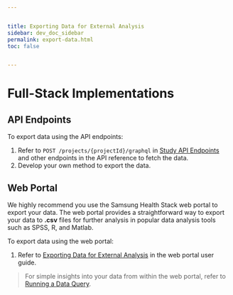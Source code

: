```yaml
---


title: Exporting Data for External Analysis
sidebar: dev_doc_sidebar
permalink: export-data.html
toc: false


---
```




# Full-Stack Implementations

## API Endpoints

To export data using the API endpoints:

1. Refer to `POST /projects/{projectId}/graphql` in [Study API Endpoints](../docs/api-reference/all-endpoints/study-api-endpoints.md) and other endpoints in the API reference to fetch the data.
2. Develop your own method to export the data.

## Web Portal

We highly recommend you use the Samsung Health Stack web portal to export your data. The web portal provides a straightforward way to export your data to **.csv** files for further analysis in popular data analysis tools such as SPSS, R, and Matlab. 

To export data using the web portal:

1. Refer to [Exporting Data for External Analysis](../../portal-guide/results-analysis/exporting-data.md) in the web portal user guide.

> For simple insights into your data from within the web portal, refer to [Running a Data Query](../../portal-guide/results-analysis/running-a-query.md).
